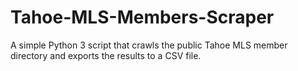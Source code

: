 # Tahoe-MLS-Members-Scraper
A simple Python 3 script that crawls the public Tahoe MLS member directory and exports the results to a CSV file.
